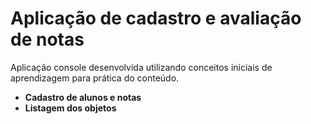 # Aplicação de cadastro e avaliação de notas

Aplicação console desenvolvida utilizando conceitos iniciais de aprendizagem para prática do conteúdo.

- **Cadastro de alunos e notas**
- **Listagem dos objetos**

